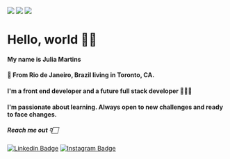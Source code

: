 
   <img src="https://img.shields.io/badge/HTML5-E34F26?style=for-the-badge&logo=html5&logoColor=white"/> <img src="https://img.shields.io/badge/CSS3-1572B6?style=for-the-badge&logo=css3&logoColor=white"/> <img src="https://img.shields.io/badge/JavaScript-F7DF1E?style=for-the-badge&logo=javascript&logoColor=black"/>


# Hello, world 👋🏻 

#### My name is Julia Martins
#### 📍 From Rio de Janeiro, Brazil living in Toronto, CA. 
#### I'm a front end developer and a future full stack developer 👩🏻‍💻
#### I'm passionate about learning. Always open to new challenges and ready to face changes.

#####  Reach me out 👇🏻
[![Linkedin Badge](https://img.shields.io/badge/-LinkedIn-blue?style=flat-square&logo=Linkedin&logoColor=white&link=https://www.linkedin.com/in/julia-martins-687084128/)](https://www.linkedin.com/in/julia-martins-687084128/) [![Instagram Badge](https://img.shields.io/badge/-Instagram-violet?style=flat-square&logo=Instagram&logoColor=white&link=https://www.instagram.com/julia_martinss/)](https://www.instagram.com/julia_martinss/)   
